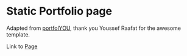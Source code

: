 # Static Portfolio page
Adapted from [portfolYOU](https://github.com/YoussefRaafatNasry/portfolYOU), thank you Youssef Raafat for the awesome template.

Link to [Page](https://therooler.github.io/)